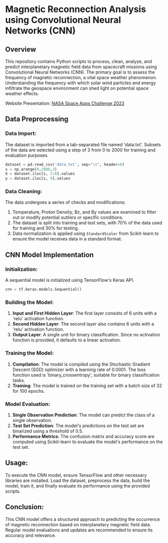 # Magnetic Reconnection Analysis using Convolutional Neural Networks (CNN)

## Overview

This repository contains Python scripts to process, clean, analyze, and predict interplanetary magnetic field data from spacecraft missions using Convolutional Neural Networks (CNN). The primary goal is to assess the frequency of magnetic reconnection, a vital space weather phenomenon. Understanding the frequency with which solar wind particles and energy infiltrate the geospace environment can shed light on potential space weather effects.

Website Presentation: [NASA Space Apps Challenge 2023](https://chryskoum.github.io/NASA-Space-Apps-Challenge-2023)

## Data Preprocessing

### Data Import:
The dataset is imported from a tab-separated file named 'data.txt'. Subsets of the data are selected using a step of 3 from 0 to 2000 for training and evaluation purposes.

```python
dataset = pd.read_csv('data.txt', sep="\t", header=0)
s = np.arange(0,2000,3)
X = dataset.iloc[s, 2:8].values
y = dataset.iloc[s, 9].values
```

### Data Cleaning:
The data undergoes a series of checks and modifications:

1. Temperature, Proton Density, Bz, and By values are examined to filter out or modify potential outliers or specific conditions.
2. The dataset is split into training and test sets, with 70% of the data used for training and 30% for testing.
3. Data normalization is applied using `StandardScaler` from Scikit-learn to ensure the model receives data in a standard format.

## CNN Model Implementation

### Initialization:
A sequential model is initialized using TensorFlow's Keras API.

```python
cnn = tf.keras.models.Sequential()
```

### Building the Model:

1. **Input and First Hidden Layer**: The first layer consists of 6 units with a 'relu' activation function.
2. **Second Hidden Layer**: The second layer also contains 6 units with a 'relu' activation function.
3. **Output Layer**: A single unit for binary classification. Since no activation function is provided, it defaults to a linear activation.

### Training the Model:

1. **Compilation**: The model is compiled using the Stochastic Gradient Descent (SGD) optimizer with a learning rate of 0.0001. The loss function used is 'binary_crossentropy', suitable for binary classification tasks.
2. **Training**: The model is trained on the training set with a batch size of 32 for 100 epochs.

### Model Evaluation:

1. **Single Observation Prediction**: The model can predict the class of a single observation.
2. **Test Set Prediction**: The model's predictions on the test set are binarized using a threshold of 0.5.
3. **Performance Metrics**: The confusion matrix and accuracy score are computed using Scikit-learn to evaluate the model's performance on the test set.

## Usage:

To execute the CNN model, ensure TensorFlow and other necessary libraries are installed. Load the dataset, preprocess the data, build the model, train it, and finally evaluate its performance using the provided scripts.

## Conclusion:

This CNN model offers a structured approach to predicting the occurrence of magnetic reconnection based on interplanetary magnetic field data. Regular model evaluations and updates are recommended to ensure its accuracy and relevance.
